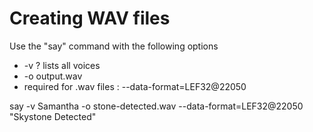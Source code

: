 # Creating WAV files

Use the "say" command with the following options
* -v ? lists all voices
* -o output.wav
* required for .wav files : --data-format=LEF32@22050

say -v Samantha -o stone-detected.wav --data-format=LEF32@22050 "Skystone Detected"